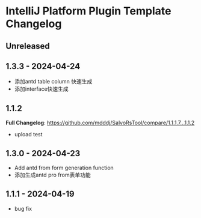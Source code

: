 # IntelliJ Platform Plugin Template Changelog

## Unreleased

## 1.3.3 - 2024-04-24

- 添加antd table column 快速生成
- 添加interface快速生成

## 1.1.2

**Full Changelog**: https://github.com/mdddj/SalvoRsTool/compare/1.1.1.7...1.1.2

- upload test

## 1.3.0 - 2024-04-23

- Add antd from form generation function
- 添加生成antd pro from表单功能

## 1.1.1 - 2024-04-19

- bug fix
